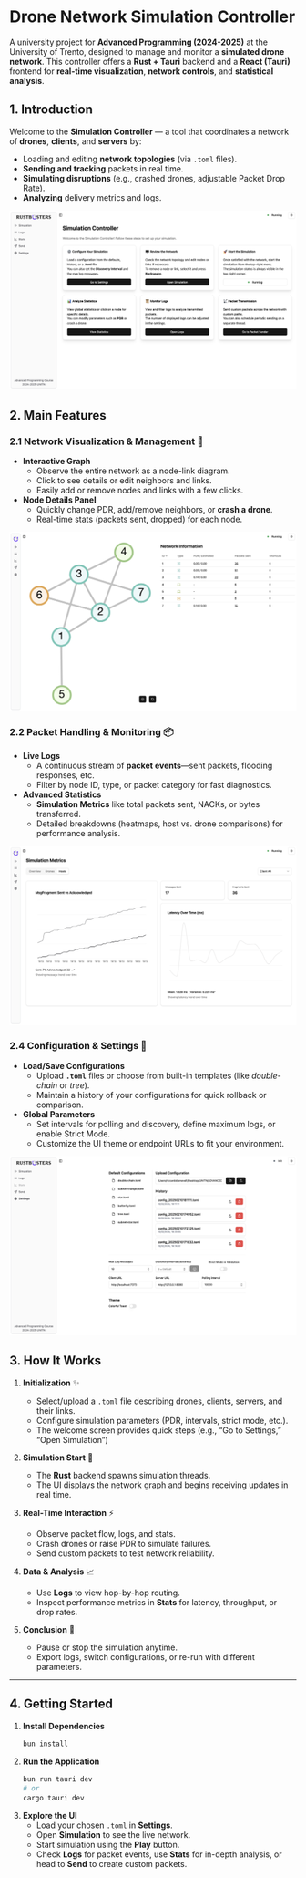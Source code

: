 # **Drone Network Simulation Controller**

A university project for **Advanced Programming (2024-2025)** at the University of Trento, designed to manage and monitor a **simulated drone network**. This controller offers a **Rust + Tauri** backend and a **React (Tauri)** frontend for **real-time visualization**, **network controls**, and **statistical analysis**.


## **1. Introduction**

Welcome to the **Simulation Controller** — a tool that coordinates a network of **drones**, **clients**, and **servers** by:

- Loading and editing **network topologies** (via `.toml` files).
- **Sending and tracking** packets in real time.
- **Simulating disruptions** (e.g., crashed drones, adjustable Packet Drop Rate).
- **Analyzing** delivery metrics and logs.

![Home Page](./images/homepage.png)


## **2. Main Features**

### **2.1 Network Visualization & Management** :satellite:

- **Interactive Graph**
  - Observe the entire network as a node-link diagram.
  - Click to see details or edit neighbors and links.
  - Easily add or remove nodes and links with a few clicks.
- **Node Details Panel**
  - Quickly change PDR, add/remove neighbors, or **crash a drone**.
  - Real-time stats (packets sent, dropped) for each node.

![Network Graph](./images/simulation.png)

### **2.2 Packet Handling & Monitoring** :package:

- **Live Logs**
  - A continuous stream of **packet events**—sent packets, flooding responses, etc.
  - Filter by node ID, type, or packet category for fast diagnostics.
- **Advanced Statistics**
  - **Simulation Metrics** like total packets sent, NACKs, or bytes transferred.
  - Detailed breakdowns (heatmaps, host vs. drone comparisons) for performance analysis.

![Logs & Stats](./images/metrics-host.png)


### **2.4 Configuration & Settings** :wrench:

- **Load/Save Configurations**
  - Upload **`.toml`** files or choose from built-in templates (like _double-chain_ or _tree_).
  - Maintain a history of your configurations for quick rollback or comparison.
- **Global Parameters**
  - Set intervals for polling and discovery, define maximum logs, or enable Strict Mode.
  - Customize the UI theme or endpoint URLs to fit your environment.

![Settings Page](./images/settings.png)


## **3. How It Works**

1. **Initialization** :sparkles:

   - Select/upload a `.toml` file describing drones, clients, servers, and their links.
   - Configure simulation parameters (PDR, intervals, strict mode, etc.).
   - The welcome screen provides quick steps (e.g., “Go to Settings,” “Open Simulation”)

2. **Simulation Start** :rocket:

   - The **Rust** backend spawns simulation threads.
   - The UI displays the network graph and begins receiving updates in real time.

3. **Real-Time Interaction** :zap:

   - Observe packet flow, logs, and stats.
   - Crash drones or raise PDR to simulate failures.
   - Send custom packets to test network reliability.

4. **Data & Analysis** :chart_with_upwards_trend:

   - Use **Logs** to view hop-by-hop routing.
   - Inspect performance metrics in **Stats** for latency, throughput, or drop rates.

5. **Conclusion** :checkered_flag:
   - Pause or stop the simulation anytime.
   - Export logs, switch configurations, or re-run with different parameters.

---

## **4. Getting Started**

1. **Install Dependencies**
   ```bash
   bun install
   ```
2. **Run the Application**
   ```bash
   bun run tauri dev
   # or
   cargo tauri dev
   ```
3. **Explore the UI**
   - Load your chosen `.toml` in **Settings**.
   - Open **Simulation** to see the live network.
   - Start simulation using the **Play** button.
   - Check **Logs** for packet events, use **Stats** for in-depth analysis, or head to **Send** to create custom packets.
